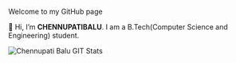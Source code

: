Welcome to my GitHub page

👋 Hi, I’m **CHENNUPATIBALU**. I am a B.Tech(Computer Science and Engineering) student.

![Chennupati Balu GIT Stats](https://github-readme-stats.vercel.app/api?username=CHENNUPATIBALU&show_icons=true)
